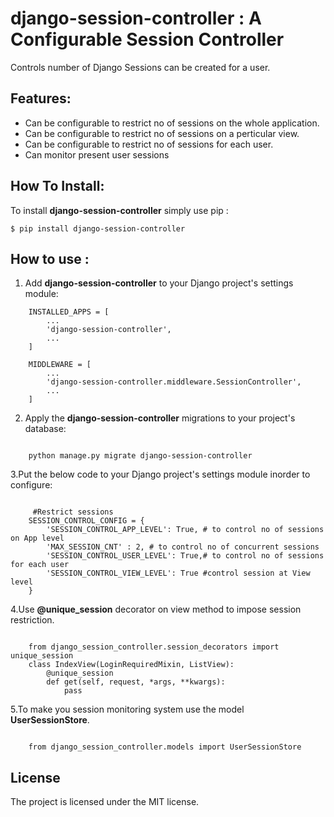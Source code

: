 
django-session-controller : A Configurable Session Controller
=============================

Controls number of Django Sessions can be created for a user.

Features:
---------
- Can be configurable to restrict no of sessions on the whole application.
- Can be configurable to restrict no of sessions on a perticular view.
- Can be configurable to restrict no of sessions for each user.
- Can monitor present user sessions

How To Install:
---------------
To install **django-session-controller** simply use pip :

``` {.sourceCode .bash}
$ pip install django-session-controller

```
How to use :
------------
1. Add **django-session-controller** to your Django project's settings module:


``` {.sourceCode .py}
    INSTALLED_APPS = [
        ...
        'django-session-controller',
        ...
    ]
    
    MIDDLEWARE = [
        ...
        'django-session-controller.middleware.SessionController',
        ...
    ]
```
2. Apply the **django-session-controller** migrations to your project's database:

``` {.sourceCode .py}

    python manage.py migrate django-session-controller

```
3.Put the below code to your Django project's settings module inorder to configure:

``` {.sourceCode .py}
   
     #Restrict sessions
    SESSION_CONTROL_CONFIG = {
        'SESSION_CONTROL_APP_LEVEL': True, # to control no of sessions on App level
        'MAX_SESSION_CNT' : 2, # to control no of concurrent sessions 
        'SESSION_CONTROL_USER_LEVEL': True,# to control no of sessions for each user
        'SESSION_CONTROL_VIEW_LEVEL': True #control session at View level
    }
```

4.Use **@unique_session** decorator on view method to impose session restriction.
``` {.sourceCode .py}
    
    from django_session_controller.session_decorators import unique_session
    class IndexView(LoginRequiredMixin, ListView):
        @unique_session
        def get(self, request, *args, **kwargs):
            pass
```
5.To make you session monitoring system use the model **UserSessionStore**.
``` {.sourceCode .py}

    from django_session_controller.models import UserSessionStore
```

License
-------

The project is licensed under the MIT license.


